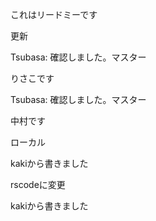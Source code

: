 これはリードミーです

更新

Tsubasa: 確認しました。マスター

りさこです

Tsubasa: 確認しました。マスター

中村です

ローカル

kakiから書きました

rscodeに変更


kakiから書きました

